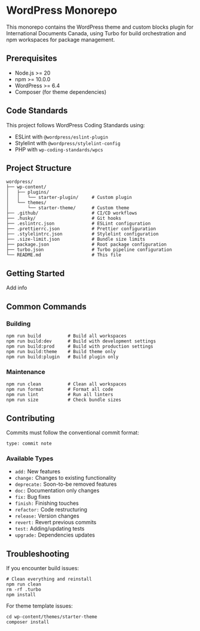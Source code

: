 # WordPress Monorepo

This monorepo contains the WordPress theme and custom blocks plugin for International Documents Canada, using Turbo for build orchestration and npm workspaces for package management.

## Prerequisites

- Node.js >= 20
- npm >= 10.0.0
- WordPress >= 6.4
- Composer (for theme dependencies)

## Code Standards

This project follows WordPress Coding Standards using:

- ESLint with `@wordpress/eslint-plugin`
- Stylelint with `@wordpress/stylelint-config`
- PHP with `wp-coding-standards/wpcs`

## Project Structure

    wordpress/
    ├── wp-content/
    │   ├── plugins/
    │   │   └── starter-plugin/     # Custom plugin
    │   └── themes/
    │       └── starter-theme/      # Custom theme
    ├── .github/                    # CI/CD workflows
    ├── .husky/                     # Git hooks
    ├── .eslintrc.json              # ESLint configuration
    ├── .prettierrc.json            # Prettier configuration
    ├── .stylelintrc.json           # Stylelint configuration
    ├── .size-limit.json            # Bundle size limits
    ├── package.json                # Root package configuration
    ├── turbo.json                  # Turbo pipeline configuration
    └── README.md                   # This file

## Getting Started

Add info

## Common Commands

### Building

```
npm run build          # Build all workspaces
npm run build:dev      # Build with development settings
npm run build:prod     # Build with production settings
npm run build:theme    # Build theme only
npm run build:plugin   # Build plugin only
```

### Maintenance

```
npm run clean          # Clean all workspaces
npm run format         # Format all code
npm run lint           # Run all linters
npm run size           # Check bundle sizes
```

## Contributing

Commits must follow the conventional commit format:

```
type: commit note
```

### Available Types

- `add:` New features
- `change:` Changes to existing functionality
- `deprecate:` Soon-to-be removed features
- `doc:` Documentation only changes
- `fix:` Bug fixes
- `finish:` Finishing touches
- `refactor:` Code restructuring
- `release:` Version changes
- `revert:` Revert previous commits
- `test:` Adding/updating tests
- `upgrade:` Dependencies updates

## Troubleshooting

If you encounter build issues:

```
# Clean everything and reinstall
npm run clean
rm -rf .turbo
npm install
```

For theme template issues:

```
cd wp-content/themes/starter-theme
composer install
```